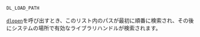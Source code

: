 ```julia
DL_LOAD_PATH
```

[`dlopen`](@ref)を呼び出すとき、このリスト内のパスが最初に順番に検索され、その後にシステムの場所で有効なライブラリハンドルが検索されます。
